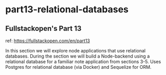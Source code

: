 # part13-relational-databases

## Fullstackopen's Part 13

ref: https://fullstackopen.com/en/part13

In this section we will explore node applications that use relational databases. During the section we will build a Node-backend using a relational database for a familiar note application from sections 3-5. Uses Postgres for relational database (via Docker) and Sequelize for ORM.
